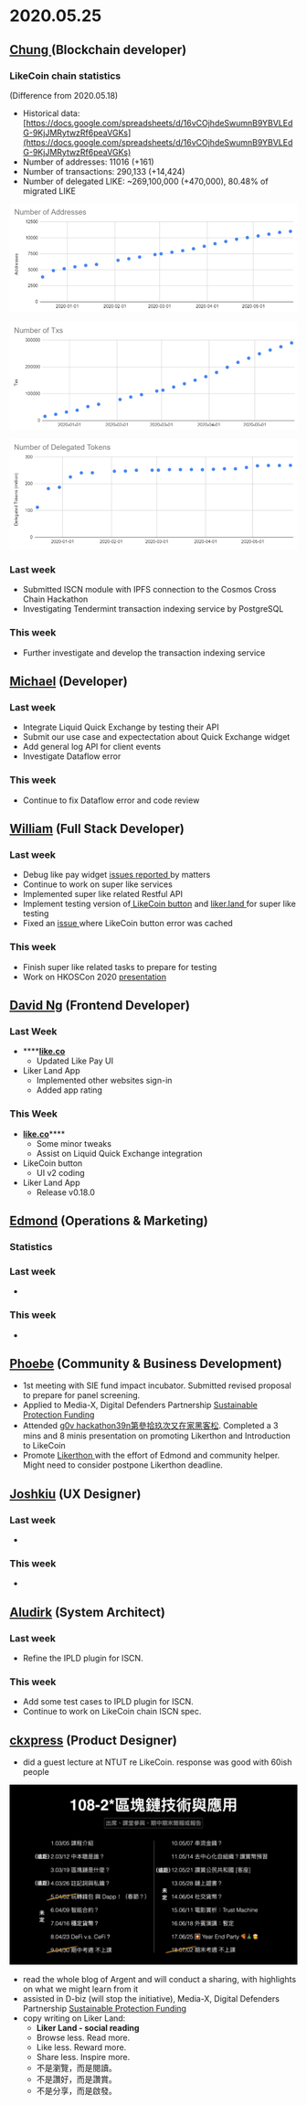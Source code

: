 # 2020.05.25



## [Chung ](https://like.co/chungwu)\(Blockchain developer\)

### LikeCoin chain statistics

\(Difference from 2020.05.18\)

* Historical data: [https://docs.google.com/spreadsheets/d/16vCOjhdeSwumnB9YBVLEdG-9KjJMRytwzRf6peaVGKs](https://docs.google.com/spreadsheets/d/16vCOjhdeSwumnB9YBVLEdG-9KjJMRytwzRf6peaVGKs)
* Number of addresses: 11016 \(+161\)
* Number of transactions: 290,133 \(+14,424\)
* Number of delegated LIKE: ~269,100,000 \(+470,000\), 80.48% of migrated LIKE

![](../.gitbook/assets/image%20%2842%29.png)

![](../.gitbook/assets/image%20%2843%29.png)

![](../.gitbook/assets/image%20%2841%29.png)

### Last week

* Submitted ISCN module with IPFS connection to the Cosmos Cross Chain Hackathon
* Investigating Tendermint transaction indexing service by PostgreSQL

### This week

* Further investigate and develop the transaction indexing service

## [Michael](httsp://like.co/michaelcheung) \(Developer\)

### Last week

* Integrate Liquid Quick Exchange by testing their API
* Submit our use case and expectectation about Quick Exchange widget
* Add general log API for client events
* Investigate Dataflow error

### This week

* Continue to fix Dataflow error and code review

## [William](https://like.co/williamchong007) \(Full Stack Developer\)

### Last week

* Debug like pay widget [issues ](https://github.com/likecoin/like-co/pull/1428)[reported ](https://github.com/likecoin/likecoin-api-public/pull/147)by matters
* Continue to work on super like services
* Implemented super like related Restful API
* Implement testing version of[ LikeCoin button](https://github.com/likecoin/likecoin-button/pull/263) and [liker.land ](https://github.com/likecoin/liker-land/pull/257)for super like testing
* Fixed an [issue ](https://github.com/likecoin/likecoin-button/pull/260)where LikeCoin button error was cached

### This week

* Finish super like related tasks to prepare for testing
* Work on HKOSCon 2020 [presentation](https://hkoscon.org/2020/topics/open-default-trying-run-startup-open-source-culture-mind)

## [David Ng](https://github.com/nwingt) \(Frontend Developer\)

### Last Week

* \*\*\*\*[**like.co**](https://like.co)
  * Updated Like Pay UI
* Liker Land App
  * Implemented other websites sign-in
  * Added app rating

### This Week

* [**like.co**](https://like.co)\*\*\*\*
  * Some minor tweaks
  * Assist on Liquid Quick Exchange integration
* LikeCoin button
  * UI v2 coding
* Liker Land App
  * Release v0.18.0

## [E**dmond**](https://like.co/edmondyu) **\(Operations & Marketing\)**

### **Statistics**

### **Last week**

* 
### This week

* 


## [Phoebe](https://like.co/phoebe_fb) \(Community & Business Development\) <a id="fbf6"></a>

* 1st meeting with SIE fund impact incubator. Submitted revised proposal to prepare for panel screening. 
* Applied to Media-X, Digital Defenders Partnership [Sustainable Protection Funding](https://www.digitaldefenders.org/funding/sustainable-protection-funding/)
* Attended [g0v hackathon39n第參拾玖次又在家黑客松](https://docs.google.com/spreadsheets/d/1FZag4UTdaVUfdjBiVACRceoWhqTTGrW-fTHok_cYgkI/edit?pli=1#gid=1). Completed a 3 mins and 8 minis presentation on promoting Likerthon and Introduction to LikeCoin 
* Promote [Likerthon ](https://github.com/likecoin/likerthon)with the effort of Edmond and community helper. Might need to consider postpone Likerthon deadline.

## [Joshkiu](https://like.co/joshkiu) \(UX Designer\)

### Last week

* 
### This week

* 
## [Aludirk](https://like.co/aludirk) \(System Architect\) <a id="fbf6"></a>

### Last week

* Refine the IPLD plugin for ISCN.

### This week

* Add some test cases to IPLD plugin for ISCN.
* Continue to work on LikeCoin chain ISCN spec.

## [ckxpress](https://like.co/ckxpress) \(Product Designer\) <a id="fbf6"></a>

* did a guest lecture at NTUT re LikeCoin. response was good with 60ish people

![](../.gitbook/assets/99295070_1889167207884846_2634685513784623104_n-1-edited.png)

* read the whole blog of Argent and will conduct a sharing, with highlights on what we might learn from it
* assisted in D-biz \(will stop the initiative\), Media-X, Digital Defenders Partnership [Sustainable Protection Funding](https://www.digitaldefenders.org/funding/sustainable-protection-funding/)
* copy writing on Liker Land:
  * **Liker Land - social reading**
  * Browse less. Read more.
  * Like less. Reward more.
  * Share less. Inspire more.
  * 不是瀏覽，而是閱讀。
  * 不是讚好，而是讚賞。
  * 不是分享，而是啟發。

